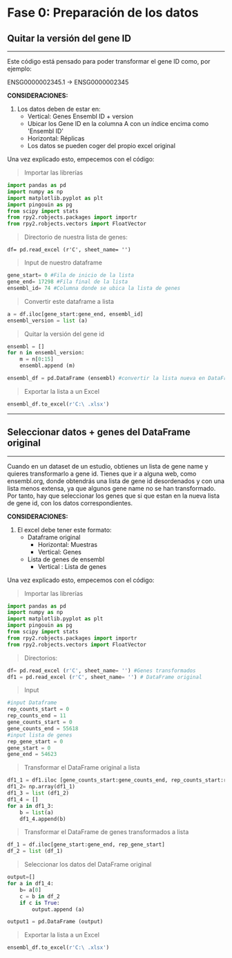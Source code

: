 # **Fase 0: Preparación de los datos**
## Quitar la versión del gene ID
---
Este código está pensado para poder transformar el gene ID como, por ejemplo:

ENSG0000002345.1 -> ENSG0000002345

**CONSIDERACIONES:** 
1. Los datos deben de estar en: 
    - Vertical: Genes Ensembl ID + version
    - Ubicar los Gene ID en la columna A con un índice encima como 'Ensembl ID'
    - Horizontal: Réplicas
    - Los datos se pueden coger del propio excel original

Una vez explicado esto, empecemos con el código:
> Importar las librerías
``` python
import pandas as pd
import numpy as np
import matplotlib.pyplot as plt
import pingouin as pg
from scipy import stats
from rpy2.robjects.packages import importr
from rpy2.robjects.vectors import FloatVector
```

> Directorio de nuestra lista de genes: 

``` df= pd.read_excel (r'C', sheet_name= '') ```

> Input de nuestro dataframe 

``` python
gene_start= 0 #Fila de inicio de la lista
gene_end= 17298 #Fila final de la lista
ensembl_id= 74 #Columna donde se ubica la lista de genes
```
> Convertir este dataframe a lista
``` python
a = df.iloc[gene_start:gene_end, ensembl_id]
ensembl_version = list (a)
```
> Quitar la versión del gene id
``` python
ensembl = []
for n in ensembl_version:
    m = n[0:15]
    ensembl.append (m)

ensembl_df = pd.DataFrame (ensembl) #convertir la lista nueva en DataFrame
```
> Exportar la lista a un Excel 
```python
ensembl_df.to_excel(r'C:\ .xlsx')
```
---
## Seleccionar datos + genes del DataFrame original
---
Cuando en un dataset de un estudio, obtienes un lista de gene name y quieres transformarlo a gene id. Tienes que ir a alguna web, como ensembl.org, donde obtendrás una lista de gene id desordenados y con una lista menos extensa, ya que algunos gene name no se han transformado. Por tanto, hay que seleccionar los genes que si que estan en la nueva lista de gene id, con los datos correspondientes. 

**CONSIDERACIONES:** 
1. El excel debe tener este formato:
    - Dataframe original
        - Horizontal: Muestras
        - Vertical: Genes 
    - Lista de genes de ensembl
        - Vertical : Lista de genes

Una vez explicado esto, empecemos con el código:
> Importar las librerías
``` python
import pandas as pd
import numpy as np
import matplotlib.pyplot as plt
import pingouin as pg
from scipy import stats
from rpy2.robjects.packages import importr
from rpy2.robjects.vectors import FloatVector
```

> Directorios: 

``` python
df= pd.read_excel (r'C', sheet_name= '') #Genes transformados
df1 = pd.read_excel (r'C', sheet_name= '') # DataFrame original
```
> Input
```python
#input Dataframe
rep_counts_start = 0
rep_counts_end = 11
gene_counts_start = 0
gene_counts_end = 55618
#input lista de genes
rep_gene_start = 0
gene_start = 0
gene_end = 54623
```
> Transformar el DataFrame original a lista
```python
df1_1 = df1.iloc [gene_counts_start:gene_counts_end, rep_counts_start:rep_counts_end]
df1_2= np.array(df1_1)
df1_3 = list (df1_2)
df1_4 = []
for a in df1_3:
    b = list(a)
    df1_4.append(b)
```
> Transformar el DataFrame de genes transformados a lista 
```python
df_1 = df.iloc[gene_start:gene_end, rep_gene_start]
df_2 = list (df_1)
```
> Seleccionar los datos del DataFrame original
```python
output=[]
for a in df1_4:
    b= a[0]
    c = b in df_2
    if c is True:
        output.append (a)

output1 = pd.DataFrame (output)
```
> Exportar la lista a un Excel 
```python
ensembl_df.to_excel(r'C:\ .xlsx')
```  